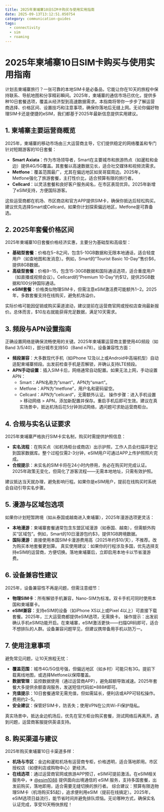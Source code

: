 ```yaml
---
title: 2025年柬埔寨10日SIM卡购买与使用实用指南
date: 2025-09-13T13:12:51.050754
category: communication-guides
tags:
  - connectivity
  - sim
  - roaming
---
```


# 2025年柬埔寨10日SIM卡购买与使用实用指南

计划去柬埔寨旅行？一张可靠的本地SIM卡是必备品，它能让你在10天的旅程中保持联系、导航地图和分享精彩瞬间。2025年，柬埔寨的通信市场已优化，提供多种10日套餐选项，覆盖从经济型到高速数据需求。本指南将带你一步步了解运营商选择、价格区间、设置技巧和注意事项，确保你落地后无缝上网。无论你偏好物理SIM卡还是便捷的eSIM，我们都基于2025年最新信息提供实用建议。

## 1. 柬埔寨主要运营商概览
2025年，柬埔寨的移动市场由三大运营商主导，它们提供稳定的网络覆盖和专门针对短期游客的10日套餐：
- **Smart Axiata**：作为市场领导者，Smart在主要城市和旅游热点（如暹粒和金边）提供4G/5G覆盖。其套餐以高速数据见长，适合社交媒体和视频流需求。
- **Metfone**：覆盖范围最广，尤其在偏远地区如吴哥窟周边。2025年，Metfone强化了旅游套餐，主打性价比，适合预算有限的旅行者。
- **Cellcard**：以灵活套餐和良好客户服务闻名，在市区表现优异。2025年新增了eSIM支持，方便国际游客。

这些运营商都在机场、市区商店和官方APP提供SIM卡，确保你抵达后轻松购买。建议优先选择Smart或Cellcard，如果你计划探索偏远地区，Metfone是可靠备选。

## 2. 2025年套餐价格区间
2025年柬埔寨10日套餐价格经济实惠，主要分为基础型和高级型：
- **基础型套餐**：价格在$5-$8之间，包含5-10GB数据和无限本地通话，适合轻度用户（如查地图和发消息）。例如，Smart的“Tourist Basic 10-Day”售价$6，提供8GB数据。
- **高级型套餐**：价格$9-$15，包含15-30GB数据和国际通话选项，适合重度用户（如直播或视频会议）。Cellcard的“Premium 10-Day”约$12，提供25GB数据和100分钟国际通话。
- **eSIM套餐**：价格类似物理SIM卡，但需注意eSIM激活费可能额外$1-$2。2025年，多数套餐支持在线购买，避免机场溢价。

实际价格可能因促销或购买渠道波动，建议提前在运营商官网或授权店查询最新报价。总体而言，$10左右就能获得充足数据，满足10天需求。

## 3. 频段与APN设置指南
正确设置网络是确保流畅使用的关键。2025年柬埔寨运营商主要使用4G频段（如Band 3/5/40），部分城市支持5G（Band n78）。设备兼容性方面：
- **频段兼容**：大多数现代手机（如iPhone 12及以上或Android中高端机型）自动适配柬埔寨频段。出发前检查手机是否解锁，并确认支持LTE频段。
- **APN手动设置**：插入SIM卡后，网络通常自动配置。如果无法上网，手动设置APN：
  - Smart：APN名称为“smart”，APN为“smart”。
  - Metfone：APN为“metfone”，用户名和密码留空。
  - Cellcard：APN为“cellcard”，无需额外认证。
  操作步骤：进入手机设置 > 移动网络 > APN，添加新配置并保存。重启手机后即可生效。建议在真实场景中，抵达机场后花5分钟测试网络，遇问题可求助运营商柜台。

## 4. 合规与实名认证要求
2025年柬埔寨严格执行SIM卡实名制，购买时需提供护照信息：
- **实名流程**：在购买点（如机场柜台或商店）出示护照，工作人员会扫描并登记到国家数据库。整个过程仅需2-3分钟，eSIM用户可通过APP上传护照照片完成。
- **合规提示**：未实名的SIM卡将在24小时内停用，务必在购买时完成认证。2025年政策无变化，但简化了游客流程——无需本地地址，只需有效护照。

建议抵达当天就办理，避免影响行程。如果你是eSIM用户，提前在线购买时系统会自动引导实名步骤。

## 5. 漫游与区域包选项
如果你计划短暂跨境（如从泰国或越南进入柬埔寨），2025年漫游选项更灵活：
- **本地漫游**：柬埔寨套餐通常包含东盟区域漫游（如泰国、越南），但需额外购买“区域包”。例如，Smart的10日漫游包约$3，提供1GB跨境数据。
- **国际漫游**：直接使用本国SIM卡漫游费用高（2025年约$10/天），不推荐。改为购买本地套餐更划算。
  真实使用建议：如果你的行程涉及多国，优先选择支持eSIM的运营商，方便切换。落地柬埔寨后，立即启用本地卡以节省漫游费。

## 6. 设备兼容性建议
2025年，设备兼容性不再是问题，但需注意细节：
- **物理SIM卡**：所有解锁手机兼容，Nano-SIM为标准。双卡手机可同时使用本国和柬埔寨卡。
- **eSIM兼容**：支持eSIM的设备（如iPhone XS以上或Pixel 4以上）可直接下载套餐。2025年，三大运营商都提供eSIM选项，无需换卡。
  操作提示：出发前确认手机eSIM功能开启。在柬埔寨，eSIM激活更快——扫描QR码即可，适合不想排队的人群。设备兼容问题罕见，但建议携带备用手机以防万一。

## 7. 使用注意事项
避免常见问题，让10天旅程无忧：
- **覆盖范围**：城市4G/5G信号强，但偏远地区（如乡村）可能只有3G。提前下载离线地图，或选择Metfone以保障覆盖。
- **数据管理**：监控数据使用（通过运营商APP），避免超额导致减速。2025年套餐大多提供余额查询服务，发送短信代码如*888#即可。
- **充值提示**：10日套餐通常无需充值，但如需延长，便利店或APP可轻松操作。费用约$2-$5。
- **安全建议**：保管好SIM卡，防丢失；使用VPN在公共Wi-Fi保护隐私。

真实场景中，抵达金边机场后，优先在官方柜台购买套餐，测试网络后再离开。遇到问题，运营商客服提供英语支持。

## 8. 购买渠道与建议
2025年购买柬埔寨10日卡渠道多样：
- **机场与市区**：金边和暹粒机场有运营商专柜，价格透明，适合落地即用。市区授权店（如便利店或购物中心）更经济。
- **在线选项**：通过运营商官网或旅游APP预订，eSIM可提前激活。在eSIM相关服务中，✈ [@esim1088](https://t.me/s/esim1088) 提供面向出境通信的 eSIM 服务，支持多国套餐，出发前购买，落地即用，适合需要无缝切换的旅行者。
  综合建议：预算有限选物理SIM卡（机场购买$5起），追求便利用eSIM（提前在线搞定）。2025年，eSIM选项日益流行，能节省时间并避免排队烦恼。无论哪种方式，确保实名认证完成，享受10天畅快旅程！